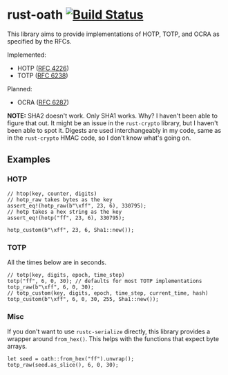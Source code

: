 # rust-oath [![Build Status](https://travis-ci.org/vlad003/rust-oath.svg)](https://travis-ci.org/vlad003/rust-oath)


This library aims to provide implementations of HOTP, TOTP, and OCRA as
specified by the RFCs.

Implemented:

* HOTP ([RFC 4226](http://tools.ietf.org/html/rfc4226))
* TOTP ([RFC 6238](http://tools.ietf.org/html/rfc6238))

Planned:

* OCRA ([RFC 6287](https://tools.ietf.org/html/rfc6287))

**NOTE:** SHA2 doesn't work. Only SHA1 works. Why? I haven't been able to
figure that out. It might be an issue in the `rust-crypto` library, but I
haven't been able to spot it. Digests are used interchangeably in my code, same
as in the `rust-crypto` HMAC code, so I don't know what's going on.

## Examples

### HOTP

    // htop(key, counter, digits)
    // hotp_raw takes bytes as the key
    assert_eq!(hotp_raw(b"\xff", 23, 6), 330795);
    // hotp takes a hex string as the key
    assert_eq!(hotp("ff", 23, 6), 330795);

    hotp_custom(b"\xff", 23, 6, Sha1::new());

### TOTP

All the times below are in seconds.

    // totp(key, digits, epoch, time_step)
    totp("ff", 6, 0, 30); // defaults for most TOTP implementations
    totp_raw(b"\xff", 6, 0, 30);
    // totp_custom(key, digits, epoch, time_step, current_time, hash)
    totp_custom(b"\xff", 6, 0, 30, 255, Sha1::new());

### Misc

If you don't want to use `rustc-serialize` directly, this library provides a
wrapper around `from_hex()`. This helps with the functions that expect byte
arrays.

    let seed = oath::from_hex("ff").unwrap();
    totp_raw(seed.as_slice(), 6, 0, 30);
